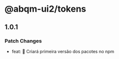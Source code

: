 # @abqm-ui2/tokens

## 1.0.1

### Patch Changes

- feat: 🎸 Criará primeira versão dos pacotes no npm
